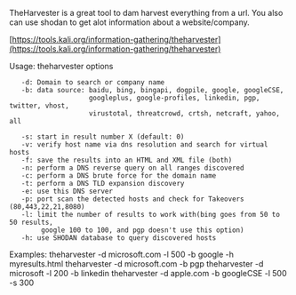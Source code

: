 TheHarvester is a great tool to dam harvest everything from a url.
You also can use shodan to get alot information about a website/company.

[https://tools.kali.org/information-gathering/theharvester](https://tools.kali.org/information-gathering/theharvester)

Usage: theharvester options

       -d: Domain to search or company name
       -b: data source: baidu, bing, bingapi, dogpile, google, googleCSE,
                        googleplus, google-profiles, linkedin, pgp, twitter, vhost,
                        virustotal, threatcrowd, crtsh, netcraft, yahoo, all

       -s: start in result number X (default: 0)
       -v: verify host name via dns resolution and search for virtual hosts
       -f: save the results into an HTML and XML file (both)
       -n: perform a DNS reverse query on all ranges discovered
       -c: perform a DNS brute force for the domain name
       -t: perform a DNS TLD expansion discovery
       -e: use this DNS server
       -p: port scan the detected hosts and check for Takeovers (80,443,22,21,8080)
       -l: limit the number of results to work with(bing goes from 50 to 50 results,
            google 100 to 100, and pgp doesn't use this option)
       -h: use SHODAN database to query discovered hosts

Examples:
        theharvester -d microsoft.com -l 500 -b google -h myresults.html
        theharvester -d microsoft.com -b pgp
        theharvester -d microsoft -l 200 -b linkedin
        theharvester -d apple.com -b googleCSE -l 500 -s 300
